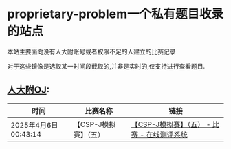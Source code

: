 # proprietary-problem一个私有题目收录的站点

本站主要面向没有人大附账号或者权限不足的人建立的比赛记录

对于这些镜像是选取某一时间段截取的,并非是实时的,仅支持进行查看题目.

## [人大附OJ](180.76.190.156):

| 时间                 | 比赛名称              | 链接                                                         |
| -------------------- | --------------------- | ------------------------------------------------------------ |
| 2025年4月6日00:43:14 | 【CSP-J模拟赛】（五） | [【CSP-J模拟赛】（五） - 比赛 - 在线测评系统](https://roc.ruibin-ningh.top/contest/1/) |

